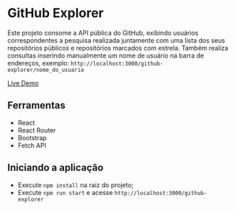 # GitHub Explorer

Este projeto consome a API pública do GitHub, exibindo usuários correspondentes a pesquisa realizada juntamente com uma lista dos seus repositórios públicos e repositórios marcados com estrela. Também realiza consultas inserindo manualmente um nome de usuário na barra de endereços, exemplo: `http://localhost:3000/github-explorer/nome_do_usuario`

[Live Demo](https://kuroi.com.br/github-explorer/)

## Ferramentas

-  React
-  React Router
-  Bootstrap
-  Fetch API

## Iniciando a aplicação

-  Execute `npm install` na raiz do projeto;
-  Execute `npm run start` e acesse `http://localhost:3000/github-explorer`
